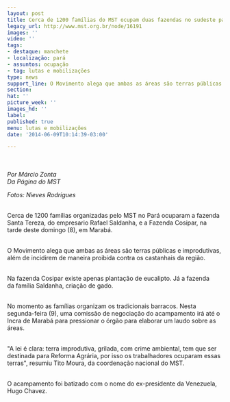 ```yaml
---
layout: post
title: Cerca de 1200 famílias do MST ocupam duas fazendas no sudeste paraense
legacy_url: http://www.mst.org.br/node/16191
images: ''
video: ''
tags:
- destaque: manchete
- localização: pará
- assuntos: ocupação
- tag: lutas e mobilizações
type: news
support_line: O Movimento alega que ambas as áreas são terras públicas e improdutivas.
section: 
hat: ''
picture_week: ''
images_hd: ''
label: 
published: true
menu: lutas e mobilizações
date: '2014-06-09T10:14:39-03:00'

---
```

<p><em><img style="margin: 10px;" src="http://www.mst.org.br/sites/default/files/Fazenda%20Copsipar.jpg" alt=""><br></em></p><p><em>Por Márcio Zonta<br>Da Página do MST</em></p><p><em>Fotos: Nieves Rodrigues</em></p><p><br>Cerca de 1200 famílias organizadas pelo MST no Pará ocuparam a fazenda Santa Tereza, do empresario Rafael Saldanha, e a Fazenda Cosipar, na tarde deste domingo (8), em Marabá.</p><p><br>O Movimento alega que ambas as áreas são terras públicas e improdutivas, além de incidirem de maneira proibida contra os castanhais da região.</p><p><br><img style="margin: 10px; float: right;" src="http://www.mst.org.br/sites/default/files/Fazaenda%20Santa%20Tereza.jpg" alt="">Na fazenda Cosipar existe apenas plantação de eucalipto. Já a fazenda da família Saldanha, criação de gado.</p><p><br>No momento as famílias organizam os tradicionais barracos. Nesta segunda-feira (9), uma comissão de negociação do acampamento irá até o Incra de Marabá para pressionar o órgão para elaborar um laudo sobre as áreas.</p><p><br>"A lei é clara: terra improdutiva, grilada, com crime ambiental, tem que ser destinada para Reforma Agrária, por isso os trabalhadores ocuparam essas terras", resumiu Tito Moura, da coordenação nacional do MST.</p><p><br>O acampamento foi batizado com o nome do ex-presidente da Venezuela, Hugo Chavez.</p>
